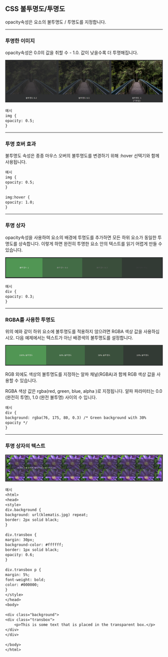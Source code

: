 ## CSS 불투명도/투명도

opacity속성은 요소의 불투명도 / 투명도를 지정합니다.

---

### 투명한 이미지

opacity속성은 0.0의 값을 취할 수 - 1.0. 값이 낮을수록 더 투명해집니다.

<img src='./img/css_opacity.png'>

    예시
    img {
    opacity: 0.5;
    }

---

### 투명 호버 효과

불투명도 속성은 종종 마우스 오버의 불투명도를 변경하기 위해 :hover 선택기와 함께 사용됩니다.

    예시
    img {
    opacity: 0.5;
    }

    img:hover {
    opacity: 1.0;
    }

---

### 투명 상자

opacity속성을 사용하여 요소의 배경에 투명도를 추가하면 모든 하위 요소가 동일한 투명도를 상속합니다. 이렇게 하면 완전히 투명한 요소 안의 텍스트를 읽기 어렵게 만들 수 있습니다.

<img src='./img/css_opacity2.png'>

    예시
    div {
    opacity: 0.3;
    }

---

### RGBA를 사용한 투명도

위의 예와 같이 하위 요소에 불투명도를 적용하지 않으려면 RGBA 색상 값을 사용하십시오. 다음 예제에서는 텍스트가 아닌 배경색의 불투명도를 설정합니다.

<img src='./img/css_opacity3.png'>

RGB 외에도 색상의 불투명도를 지정하는 알파 채널(RGBA)과 함께 RGB 색상 값을 사용할 수 있습니다.

RGBA 색상 값은 rgba(red, green, blue, alpha )로 지정됩니다. 알파 파라미터는 0.0 (완전히 투명), 1.0 (완전 불투명) 사이의 수 입니다.

    예시
    div {
    background: rgba(76, 175, 80, 0.3) /* Green background with 30% opacity */
    }

---

### 투명 상자의 텍스트

<img src='./img/css_opacity4.png'>

    예시
    <html>
    <head>
    <style>
    div.background {
    background: url(klematis.jpg) repeat;
    border: 2px solid black;
    }

    div.transbox {
    margin: 30px;
    background-color: #ffffff;
    border: 1px solid black;
    opacity: 0.6;
    }

    div.transbox p {
    margin: 5%;
    font-weight: bold;
    color: #000000;
    }
    </style>
    </head>
    <body>

    <div class="background">
    <div class="transbox">
        <p>This is some text that is placed in the transparent box.</p>
    </div>
    </div>

    </body>
    </html>
